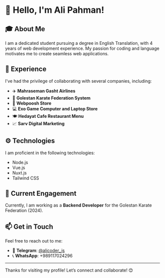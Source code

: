 # 👋 Hello, I'm Ali Pahman!  

## 🎓 About Me  
I am a dedicated student pursuing a degree in English Translation, with 4 years of web development experience. My passion for coding and language motivates me to create seamless web applications.  

## 💼 Experience  
I've had the privilege of collaborating with several companies, including:  

- ✈️ **Mahraseman Gasht Airlines**  
- 🥋 **Golestan Karate Federation System**  
- 🛒 **Webpoosh Store**  
- 💻 **Exo Game Computer and Laptop Store**  
- 🍽️ **Hedayat Cafe Restaurant Menu**  
- 📈 **Sarv Digital Marketing**  

## ⚙️ Technologies  
I am proficient in the following technologies:  
- Node.js   
- Vue.js   
- Nuxt.js   
- Tailwind CSS   

## 🚀 Current Engagement  
Currently, I am working as a **Backend Developer** for the Golestan Karate Federation (2024).  

## 📫 Get in Touch  
Feel free to reach out to me:  
- 📱 **Telegram**: [@alicoder_js](https://t.me/alicoder_js)  
- 📞 **WhatsApp**: +989117024296  

---  

Thanks for visiting my profile! Let’s connect and collaborate! 😊

